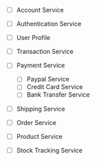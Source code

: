 
- [ ] Account Service

- [ ] Authentication Service
 - [ ] User Profile

- [ ] Transaction Service

- [ ] Payment Service
  - [ ] Paypal Service
  - [ ] Credit Card Service
  - [ ] Bank Transfer Service

- [ ] Shipping Service 

- [ ] Order Service

- [ ] Product Service

- [ ] Stock Tracking Service
